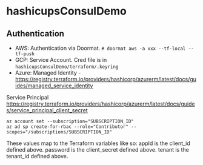 # hashicupsConsulDemo

## Authentication
- AWS: Authentication via Doormat.  `# doormat aws -a xxx --tf-local --tf-push`
- GCP: Service Account.  Cred file is in `hashicupsConsulDemo/terraform/.keyring`
- Azure: Managed Identity - https://registry.terraform.io/providers/hashicorp/azurerm/latest/docs/guides/managed_service_identity




Service Principal https://registry.terraform.io/providers/hashicorp/azurerm/latest/docs/guides/service_principal_client_secret 

    az account set --subscription="SUBSCRIPTION_ID"
    az ad sp create-for-rbac --role="Contributor" --scopes="/subscriptions/SUBSCRIPTION_ID"
These values map to the Terraform variables like so:
appId is the client_id defined above.
password is the client_secret defined above.
tenant is the tenant_id defined above.
